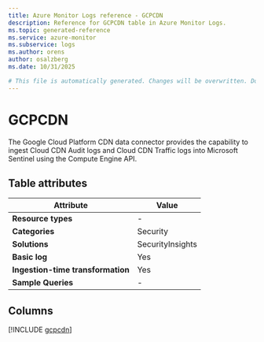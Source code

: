 ```yaml
---
title: Azure Monitor Logs reference - GCPCDN
description: Reference for GCPCDN table in Azure Monitor Logs.
ms.topic: generated-reference
ms.service: azure-monitor
ms.subservice: logs
ms.author: orens
author: osalzberg
ms.date: 10/31/2025

# This file is automatically generated. Changes will be overwritten. Do not change this file directly.
---
```


# GCPCDN

The Google Cloud Platform CDN data connector provides the capability to ingest Cloud CDN Audit logs and Cloud CDN Traffic logs into Microsoft Sentinel using the Compute Engine API.


## Table attributes

|Attribute|Value|
|---|---|
|**Resource types**|-|
|**Categories**|Security|
|**Solutions**| SecurityInsights|
|**Basic log**|Yes|
|**Ingestion-time transformation**|Yes|
|**Sample Queries**|-|



## Columns
  
[!INCLUDE [gcpcdn](~/reusable-content/ce-skilling/azure/includes/azure-monitor/reference/tables/gcpcdn-include.md)]
